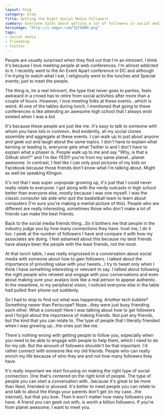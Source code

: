 ```yaml
---
layout: blog
category: blog
Title: Getting the Right Social Media Followers
summary: Everyone talks about getting a lot of followers in social media, but what does that really mean? And why is it even important? Well everyone is wrong, I'm much happier when I focus on getting the right type of followers.
heroimage: "http://i.imgur.com/TpTkDW9.png"
tags:
- social media
- friending
- twitter
---
```

People are usually surprised when they find out that I'm an introvert. I think it's because I love meeting people at web conferences. I'm almost addicted to it. I recently went to the An Event Apart conference in DC and although I'm trying to watch what I eat, I religiously went to the lunches and Special events; just to meet the people.

The thing is, Im a real introvert, the type that never goes to parties, feels awkward in a crowd has to retire from social activities after more than a couple of hours. However, I love meeting folks at these events...which is weird. At one of the tables during lunch, I mentioned that going to these conferences is like attending an awesome high school that I always wish existed when I was a kid.

It's because these people are just like me. It's easy to talk to someone with whom you have lots in common. And evidently, all my social clones assemble and aggregate at these events. I can walk up to just about anyone and geek out and laugh about the same topics. I don't have to explain what kerning or  leading is, everyone gets what Twitter is and I don't have to explain what a phaser is. People walk up to me and say "Why, is that a Github shirt?" and I'm like YES!!! you're from my same planet...planet awesome. In contrast, I feel like I can only post pictures of my kids on Facebook because those friends don't know what I'm talking about. Might as well be speaking Klingon.

It's not that I was super unpopular growing up, it's just that I could never really relate to everyone. I got along with the nerdy outcasts in high school better than everyone else, mostly because I was one myself.  I was the classic computer lab aide who quit the basketball team to learn about computers (I'm sure you're making a mental picture of this). People who are different are really interesting, sometimes those who don't make a lot of friends can make the best friends.

Back to the social media friends thing...So it bothers me that people in the industry judge you by how many connections they have. trust me, I do it too. I peek at the number of followers I have and compare it with how my  associates are doing. I feel ashamed about this because my best friends have always been the people with the least friends, not the most.

At that lunch table, I was really engrossed in a conversation about social media with someone about how to gain followers. I talked about the importance of providing value with your tweets...I try to tweet only when I think I have something interesting or relevant to say. I talked about following the right people who retweet and engage with your conversations and even about making sure your avatars look like a real person to appear authentic. In the meantime, in my peripheral vision, I noticed everyone else in the table had pulled their phone out suddenly.

So I had to stop to find out what was happening. Another tech bubble? Something newer than Periscope? Nope...they were just busy friending each other. What a concept! Here I was talking about how to get followers and I forgot about the importance of making friends. Not just any friends, but the kind that you can relate to. The type of people that I literally friended when I was growing up...the ones just like me.

There's nothing wrong with getting people to follow you, especially when you need to be able to engage with people to help them, which I need to do for my job. But the amount of followers shouldn't be that important. I'd rather connect with someone like my old friends. People who can really enrich my life because of who they are and not how many followers they have.

It's really important we start focusing on making the right type of social connection. One that's centered on the right kind of people. The type of people you can start a conversation with...because it's great to be more than liked, friended or plussed. It's better to meet people you can relate to and talk to about the things your parents don't get (in my case...the internet),  but that you love. Then it won't matter how many followers you have. A friend you can geek out with, is worth a billion followers. If you're from planet awesome, I want to meet you.